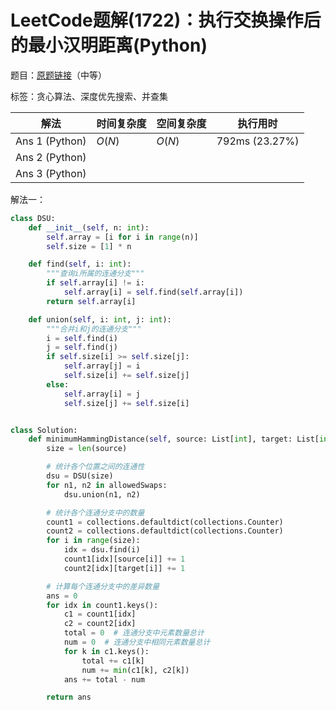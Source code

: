 # LeetCode题解(1722)：执行交换操作后的最小汉明距离(Python)

题目：[原题链接](https://leetcode-cn.com/problems/minimize-hamming-distance-after-swap-operations/)（中等）

标签：贪心算法、深度优先搜索、并查集

| 解法           | 时间复杂度 | 空间复杂度 | 执行用时       |
| -------------- | ---------- | ---------- | -------------- |
| Ans 1 (Python) | $O(N)$     | $O(N)$     | 792ms (23.27%) |
| Ans 2 (Python) |            |            |                |
| Ans 3 (Python) |            |            |                |

解法一：

```python
class DSU:
    def __init__(self, n: int):
        self.array = [i for i in range(n)]
        self.size = [1] * n

    def find(self, i: int):
        """查询i所属的连通分支"""
        if self.array[i] != i:
            self.array[i] = self.find(self.array[i])
        return self.array[i]

    def union(self, i: int, j: int):
        """合并i和j的连通分支"""
        i = self.find(i)
        j = self.find(j)
        if self.size[i] >= self.size[j]:
            self.array[j] = i
            self.size[i] += self.size[j]
        else:
            self.array[i] = j
            self.size[j] += self.size[i]


class Solution:
    def minimumHammingDistance(self, source: List[int], target: List[int], allowedSwaps: List[List[int]]) -> int:
        size = len(source)

        # 统计各个位置之间的连通性
        dsu = DSU(size)
        for n1, n2 in allowedSwaps:
            dsu.union(n1, n2)

        # 统计各个连通分支中的数量
        count1 = collections.defaultdict(collections.Counter)
        count2 = collections.defaultdict(collections.Counter)
        for i in range(size):
            idx = dsu.find(i)
            count1[idx][source[i]] += 1
            count2[idx][target[i]] += 1

        # 计算每个连通分支中的差异数量
        ans = 0
        for idx in count1.keys():
            c1 = count1[idx]
            c2 = count2[idx]
            total = 0  # 连通分支中元素数量总计
            num = 0  # 连通分支中相同元素数量总计
            for k in c1.keys():
                total += c1[k]
                num += min(c1[k], c2[k])
            ans += total - num

        return ans
```


